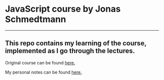 # JavaScript course by Jonas Schmedtmann
---
## This repo contains my learning of the course, implemented as I go through the lectures. 

Original course can be found [here.](https://www.udemy.com/course/the-complete-javascript-course/)

My personal notes can be found [here.](https://github.com/SyedWafiHasan/complete-javascript-course/blob/master/notes.md)